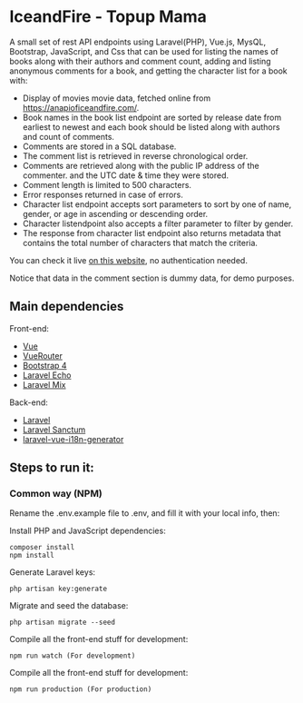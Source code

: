 

# IceandFire - Topup Mama

A small set of rest API endpoints using Laravel(PHP), Vue.js, MysQL, Bootstrap, JavaScript, and Css that can be used for listing the names of books along with their authors and comment count, adding and listing anonymous comments for a book, and getting the character list for a book with:

* Display of movies movie data, fetched online from https://anapioficeandfire.com/.
* Book names in the book list endpoint are sorted by release date from earliest to newest 
and each book should be listed along with authors and count of comments.
* Comments are stored in a SQL database.
* The comment list is retrieved in reverse chronological order.
* Comments are retrieved along with the public IP address of the commenter.
and the UTC date & time they were stored.
* Comment length is limited to 500 characters.
* Error responses returned in case of errors.
* Character list endpoint accepts sort parameters to sort by one of name, gender, or age in ascending or descending order.
* Character listendpoint also accepts a filter parameter to filter by gender.
* The response from character list endpoint also returns metadata that contains the total number of
 characters that match the criteria.

You can check it live [on this website](https://iceandfire-topupmama.herokuapp.com/), no authentication needed.

Notice that data in the comment section is dummy data, for demo purposes.

## Main dependencies

Front-end:
* [Vue](https://github.com/vuejs/vue)
* [VueRouter](https://github.com/vuejs/vue-router)
* [Bootstrap 4](https://github.com/twbs/bootstrap)
* [Laravel Echo](https://github.com/laravel/echo)
* [Laravel Mix](https://github.com/JeffreyWay/laravel-mix)


Back-end:

* [Laravel](https://github.com/laravel/laravel)
* [Laravel Sanctum](https://github.com/laravel/sanctum)
* [laravel-vue-i18n-generator](https://github.com/alefesouza/laravel-vue-i18n-generator)


## Steps to run it:

### Common way (NPM)

Rename the .env.example file to .env, and fill it with your local info, then:

Install PHP and JavaScript dependencies:

    composer install
    npm install

Generate Laravel keys:

    php artisan key:generate

Migrate and seed the database:

    php artisan migrate --seed

Compile all the front-end stuff for development:

    npm run watch (For development)

Compile all the front-end stuff for development:

    npm run production (For production)